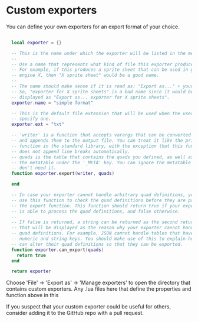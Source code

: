# Custom exporters

You can define your own exporters for an export format of your choice.

```lua

  local exporter = {}

  -- This is the name under which the exporter will be listed in the menu.
  --
  -- Use a name that represents what kind of file this exporter produces.
  -- For example, if this produces a sprite sheet that can be used in game
  -- engine X, then "X sprite sheet" would be a good name.
  --
  -- The name should make sense if it is read as: "Export as..." + your name.
  -- So, "exporter for X sprite sheets" is a bad name since it would be
  -- displayed as "Export as... exporter for X sprite sheets".
  exporter.name = "simple format"

  -- This is the default file extension that will be used when the user does not
  -- specify one.
  exporter.ext = "txt"

  -- 'writer' is a function that accepts varargs that can be converted to string
  -- and appends them to the output file. You can treat it like the print()
  -- function in the standard library, with the exception that this function
  -- does not append line breaks automatically.
  -- quads is the table that contains the quads you defined, as well as
  -- the metatable under the '_META' key. You can ignore the metatable if you
  -- don't need it.
  function exporter.export(writer, quads)

  end

  -- In case your exporter cannot handle arbitrary quad definitions, you can
  -- use this function to check the quad definitions before they are passed to
  -- the export function. This function should return true if your exporter
  -- is able to process the quad definitions, and false otherwise.
  --
  -- If false is returned, a string can be returned as the second return value
  -- that will be displayed as the reason why your exporter cannot handle the
  -- quad definitions. For example, JSON cannot handle tables that have both,
  -- numeric and string keys. You should make use of this to explain how users
  -- can alter their quad definitions so that they can be exported.
  function exporter.can_export(quads)
    return true
  end

  return exporter

```

Choose 'File' -> 'Export as' -> 'Manage exporters' to open the directory that
contains custom exporters. Any .lua files here that define the properties and
function above in this


If you suspect that your custom exporter could be useful for others, consider
adding it to the GitHub repo with a pull request.
